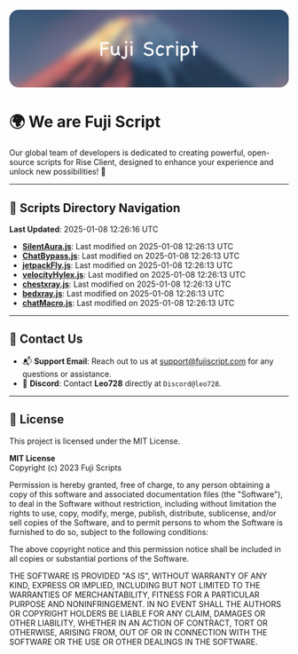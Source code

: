 ![Banner](.github/b.webp)

# 🌍 **We are Fuji Script**

Our global team of developers is dedicated to creating powerful, open-source scripts for Rise Client, designed to enhance your experience and unlock new possibilities! 🌟

---
<!-- SCRIPTS_NAVIGATION_START -->
## 📂 **Scripts Directory Navigation**

**Last Updated**: 2025-01-08 12:26:16 UTC

- **[SilentAura.js](scripts/SilentAura.js)**: Last modified on 2025-01-08 12:26:13 UTC
- **[ChatBypass.js](scripts/ChatBypass.js)**: Last modified on 2025-01-08 12:26:13 UTC
- **[jetpackFly.js](scripts/jetpackFly.js)**: Last modified on 2025-01-08 12:26:13 UTC
- **[velocityHylex.js](scripts/velocityHylex.js)**: Last modified on 2025-01-08 12:26:13 UTC
- **[chestxray.js](scripts/chestxray.js)**: Last modified on 2025-01-08 12:26:13 UTC
- **[bedxray.js](scripts/bedxray.js)**: Last modified on 2025-01-08 12:26:13 UTC
- **[chatMacro.js](scripts/chatMacro.js)**: Last modified on 2025-01-08 12:26:13 UTC

<!-- SCRIPTS_NAVIGATION_END -->

---

## 💬 **Contact Us**  
- 📬 **Support Email**: Reach out to us at [support@fujiscript.com](mailto:support@fujiscript.com) for any questions or assistance.  
- 💬 **Discord**: Contact **Leo728** directly at `Discord@leo728`.

---

## 📜 **License**

This project is licensed under the MIT License.  

**MIT License**  
Copyright (c) 2023 Fuji Scripts  

Permission is hereby granted, free of charge, to any person obtaining a copy of this software and associated documentation files (the "Software"), to deal in the Software without restriction, including without limitation the rights to use, copy, modify, merge, publish, distribute, sublicense, and/or sell copies of the Software, and to permit persons to whom the Software is furnished to do so, subject to the following conditions:  

The above copyright notice and this permission notice shall be included in all copies or substantial portions of the Software.  

THE SOFTWARE IS PROVIDED "AS IS", WITHOUT WARRANTY OF ANY KIND, EXPRESS OR IMPLIED, INCLUDING BUT NOT LIMITED TO THE WARRANTIES OF MERCHANTABILITY, FITNESS FOR A PARTICULAR PURPOSE AND NONINFRINGEMENT. IN NO EVENT SHALL THE AUTHORS OR COPYRIGHT HOLDERS BE LIABLE FOR ANY CLAIM, DAMAGES OR OTHER LIABILITY, WHETHER IN AN ACTION OF CONTRACT, TORT OR OTHERWISE, ARISING FROM, OUT OF OR IN CONNECTION WITH THE SOFTWARE OR THE USE OR OTHER DEALINGS IN THE SOFTWARE.  
